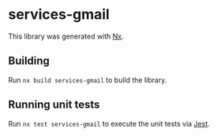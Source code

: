 # services-gmail

This library was generated with [Nx](https://nx.dev).

## Building

Run `nx build services-gmail` to build the library.

## Running unit tests

Run `nx test services-gmail` to execute the unit tests via [Jest](https://jestjs.io).
